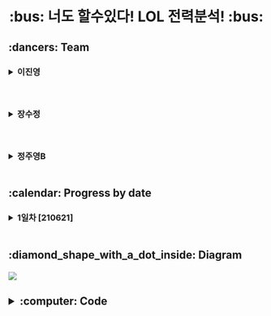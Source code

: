 <h1 align='center'>:bus: 너도 할수있다! LOL 전력분석! :bus:
<!--이진영-->
<h2> :dancers: Team
&nbsp;&nbsp;&nbsp;<h3><details><summary> 이진영 </summary></p>
<h3> &nbsp;:heavy_check_mark: Role</p>
<h6> &nbsp; 1. Table 제작, 데이터 삽입</p>
     &nbsp; 2. Searching Information</p>
<h3> &nbsp;:heavy_check_mark: GitHub LINK</p>
<a href = "https://github.com/dlwlsdudo1"><h6>&nbsp;&nbsp;: Jinyoung's GitHub LINK</a></details>

<!--장수정-->  
&nbsp;&nbsp;&nbsp;<h3><details><summary> 장수정 </summary></p>
<h3> &nbsp;:heavy_check_mark: Role</p>
<h6> &nbsp; 1. diagrams 제작</p>
     &nbsp; 2. Github 및 협업환경 설정</p>
     &nbsp; 3. 데이터 삽입 보조</p>
<h3> &nbsp;:heavy_check_mark: GitHub LINK</p>
<a href = "https://github.com/sujeong-jang-creator"><h6>&nbsp;&nbsp;: Sujeong's GitHub LINK</a></details>  

<!--정주영B-->  
&nbsp;&nbsp;&nbsp;<h3><details><summary> 정주영B </summary></p>
<h3> &nbsp;:heavy_check_mark: Role</p>
<h6> &nbsp; 1. Table 제작, 데이터 삽입</p>
     &nbsp; 2. Searching Information</p>
<h3> &nbsp;:heavy_check_mark: GitHub LINK</p>
<a href = "https://github.com/rnaqpddl123"><h6>&nbsp;&nbsp;: Juyeong B's GitHub LINK</a></details> 

<br>

<!-- 날짜별 진행과정-->
<h2> :calendar: Progress by date
&nbsp;&nbsp;&nbsp;<h3><details><summary> 1일차 [210621] </summary></p>
&nbsp;&nbsp;&nbsp;1. Table 제작 : 'champions','runes', 'items', 'spell' Table 제작</p>
&nbsp;&nbsp;&nbsp;2. 데이터 수집 및 삽입</p>
&nbsp;&nbsp;&nbsp;3. diagram 제작</p>
     
</details> 
<br>
     
<!--다이어그램 칸--> 
<h2>:diamond_shape_with_a_dot_inside: Diagram</p>
<img src="https://github.com/sujeong-jang-creator/JSJB_MiniProject/blob/cf88cfbe30a58b8f4a2e78b2ce42a144c31983bc/Main_Project/diagram/lol_diagram.png" />

<br>

<h2><details><summary>:computer: Code</summary></p>

</details></details><br>
